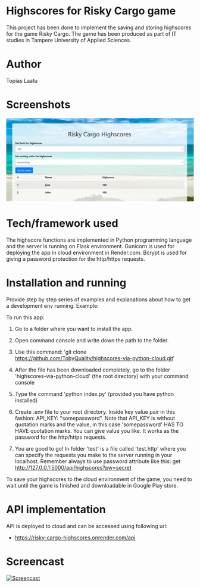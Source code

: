 # Highscores for Risky Cargo game

This project has been done to implement the saving and storing highscores for the game Risky Cargo. The game has been produced as part of IT studies in Tampere University of Applied Sciences.

# Author

Topias Laatu

# Screenshots

![Alt text](/risky_cargo_highscores.png "The website containing the player highscores")

# Tech/framework used

The highscore functions are implemented in Python programming language and the server is running on Flask environment. Gunicorn is used for deploying the app in cloud environment in Render.com. Bcrypt is used for giving a password protection for the http/https requests.

# Installation and running

Provide step by step series of examples and explanations about how to get a development env running. Example:

To run this app:

1. Go to a folder where you want to install the app.

2. Open command console and write down the path to the folder.

3. Use this command: 'git clone https://github.com/TobyQuality/highscores-via-python-cloud.git'

4. After the file has been downloaded completely, go to the folder 'highscores-via-python-cloud' (the root directory) with your command console

5. Type the command 'python index.py' (provided you have python installed)

6. Create .env file to your root directory. Inside key value pair in this fashion: API_KEY: "somepassword". Note that API_KEY is without quotation marks and the value, in this case 'somepassword' HAS TO HAVE quotation marks. You can give value you like. It works as the password for the http/https requests.

7. You are good to go! In folder 'test' is a file called 'test.http' where you can specify the requests you make to the server running in your localhost. Remember always to use password attribute like this:  get http://127.0.0.1:5000/api/highscores?pw=secret 

To save your highscores to the cloud environment of the game, you need to wait until the game is finished and downloadable in Google Play store.

# API implementation

API is deployed to cloud and can be accessed using following url:

- https://risky-cargo-highscores.onrender.com/api

# Screencast

[![Screencast](https://upload.wikimedia.org/wikipedia/commons/b/b8/YouTube_Logo_2017.svg)](https://youtu.be/tui9hdY9XlI)